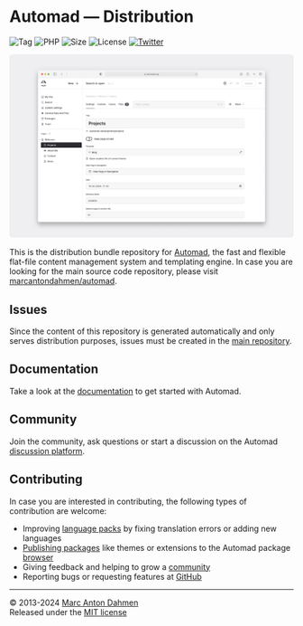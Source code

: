 # Automad &mdash; Distribution

![Tag](https://img.shields.io/github/v/tag/automadcms/automad-dist?include_prereleases&sort=semver&color=222222)
![PHP](https://img.shields.io/packagist/dependency-v/automad/automad/php?color=222222)
![Size](https://img.shields.io/github/languages/code-size/marcantondahmen/automad?color=222222)
![License](https://img.shields.io/github/license/marcantondahmen/automad?color=222222)
[![Twitter](https://img.shields.io/twitter/follow/automadcms?label=Follow)](https://twitter.com/automadcms)

![](https://raw.githubusercontent.com/marcantondahmen/media-files/master/automad-v2/readme-light.png)

This is the distribution bundle repository for [Automad](https://automad.org), the fast and flexible flat-file content management system and templating engine.
In case you are looking for the main source code repository, please visit [marcantondahmen/automad](https://github.com/marcantondahmen/automad).

## Issues

Since the content of this repository is generated automatically and only serves distribution purposes, issues must be created in the [main repository](https://github.com/marcantondahmen/automad/issues).

## Documentation

Take a look at the [documentation](https://automad.org) to get started with Automad.

## Community

Join the community, ask questions or start a discussion on the Automad [discussion platform](https://automad.org/discuss).

## Contributing

In case you are interested in contributing, the following types of contribution are welcome:

-   Improving [language packs](https://github.com/automadcms/automad-language-packs) by fixing translation errors or adding new languages
-   [Publishing packages](https://automad.org/developer-guide/publishing-packages) like themes or extensions to the Automad package [browser](https://packages.automad.org)
-   Giving feedback and helping to grow a [community](https://automad.org/discuss)
-   Reporting bugs or requesting features at [GitHub](https://github.com/marcantondahmen/automad/issues)

---

© 2013-2024 [Marc Anton Dahmen](https://marcdahmen.de)  
Released under the [MIT license](https://automad.org/license)

